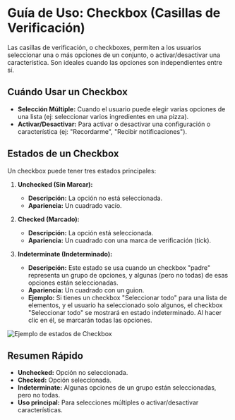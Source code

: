 
# Guía de Uso: Checkbox (Casillas de Verificación)

Las casillas de verificación, o checkboxes, permiten a los usuarios seleccionar una o más opciones de un conjunto, o activar/desactivar una característica. Son ideales cuando las opciones son independientes entre sí.

## Cuándo Usar un Checkbox

*   **Selección Múltiple:** Cuando el usuario puede elegir varias opciones de una lista (ej: seleccionar varios ingredientes en una pizza).
*   **Activar/Desactivar:** Para activar o desactivar una configuración o característica (ej: "Recordarme", "Recibir notificaciones").

## Estados de un Checkbox

Un checkbox puede tener tres estados principales:

1.  **Unchecked (Sin Marcar):**
    *   **Descripción:** La opción no está seleccionada.
    *   **Apariencia:** Un cuadrado vacío.

2.  **Checked (Marcado):**
    *   **Descripción:** La opción está seleccionada.
    *   **Apariencia:** Un cuadrado con una marca de verificación (tick).

3.  **Indeterminate (Indeterminado):**
    *   **Descripción:** Este estado se usa cuando un checkbox "padre" representa un grupo de opciones, y algunas (pero no todas) de esas opciones están seleccionadas.
    *   **Apariencia:** Un cuadrado con un guion.
    *   **Ejemplo:** Si tienes un checkbox "Seleccionar todo" para una lista de elementos, y el usuario ha seleccionado solo algunos, el checkbox "Seleccionar todo" se mostrará en estado indeterminado. Al hacer clic en él, se marcarán todas las opciones.

![Ejemplo de estados de Checkbox](https://m3.material.io/assets/images/components/checkbox/checkbox-states.png)

## Resumen Rápido

*   **Unchecked:** Opción no seleccionada.
*   **Checked:** Opción seleccionada.
*   **Indeterminate:** Algunas opciones de un grupo están seleccionadas, pero no todas.
*   **Uso principal:** Para selecciones múltiples o activar/desactivar características.
